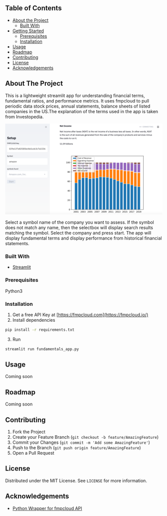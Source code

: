 
<!-- TABLE OF CONTENTS -->
## Table of Contents

* [About the Project](#about-the-project)
  * [Built With](#built-with)
* [Getting Started](#getting-started)
  * [Prerequisites](#prerequisites)
  * [Installation](#installation)
* [Usage](#usage)
* [Roadmap](#roadmap)
* [Contributing](#contributing)
* [License](#license)
* [Acknowledgements](#acknowledgements)


<!-- ABOUT THE PROJECT -->
## About The Project
This is a lightweight streamlit app for understanding financial terms, fundamental ratios, and performance metrics. It uses fmpcloud to pull periodic data stock prices, annual statements, balance sheets of listed companies in the US.The explanation of the terms used in the app is taken from Investopedia.

![Product Name Screen Shot][product-screenshot]

Select a symbol name of the company you want to assess. If the symbol does not match any name, then the selectbox will display search results matching the symbol. Select the company and press start. The app will display fundamental terms and display performance from historical financial statements.

### Built With
* [Streamlit](https://streamlit.io/)

<!-- GETTING STARTED -->

### Prerequisites
Python3

### Installation
1. Get a free API Key at [https://fmpcloud.com](https://fmpcloud.io/)
2. Install dependencies
```sh
pip install -r requirements.txt
```
3. Run
```sh
streamlit run fundamentals_app.py
```

<!-- USAGE EXAMPLES -->
## Usage
Coming soon

<!-- ROADMAP -->
## Roadmap
Coming soon

<!-- CONTRIBUTING -->
## Contributing
1. Fork the Project
2. Create your Feature Branch (`git checkout -b feature/AmazingFeature`)
3. Commit your Changes (`git commit -m 'Add some AmazingFeature'`)
4. Push to the Branch (`git push origin feature/AmazingFeature`)
5. Open a Pull Request


<!-- LICENSE -->
## License
Distributed under the MIT License. See `LICENSE` for more information.

<!-- ACKNOWLEDGEMENTS -->
## Acknowledgements
* [Python Wrapper for fmpcloud API](https://github.com/razorhash/pyfmpcloud)


<!-- MARKDOWN LINKS & IMAGES -->
[product-screenshot]: screenshot.png
